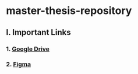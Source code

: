 # master-thesis-repository

## I. Important Links

### 1. [Google Drive](https://drive.google.com/drive/folders/14wGy7ov1FCh4fVoLwjFcMb3xYfXxYsLm?usp=drive_link)

### 2. [Figma](https://www.figma.com/design/43z63QWcWMAaGqowHk1Yp1/master-thesis-design?node-id=11-1833&t=uW62QYp3NzVyESvQ-1)
